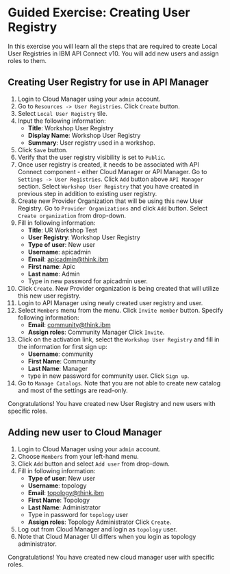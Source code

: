 # Guided Exercise: Creating User Registry

In this exercise you will learn all the steps that are required to create Local User Registries in IBM API Connect v10. You will add new users
and assign roles to them.

## Creating User Registry for use in API Manager

1. Login to Cloud Manager using your ```admin``` account.
2. Go to ```Resources -> User Registries```. Click ```Create``` button.
3. Select ```Local User Registry``` tile.
4. Input the following information:
   * **Title**: Workshop User Registry
   * **Display Name**: Workshop User Registry
   * **Summary**: User registry used in a workshop.
5. Click ```Save``` button.
6. Verify that the user registry visibility is set to ```Public```.
7. Once user registry is created, it needs to be associated with API Connect component - either Cloud Manager or API Manager. Go to ```Settings -> User Registries```.
   Click ```Add``` button above ```API Manager``` section. Select ```Workshop User Registry``` that you have created in previous step in addition to existing user registry.
8. Create new Provider Organization that will be using this new User Registry. Go to ```Provider Organizations``` and click ```Add``` button. Select ```Create organization```
   from drop-down.
9. Fill in following information:
   * **Title**: UR Workshop Test
   * **User Registry**: Workshop User Registry
   * **Type of user**: New user
   * **Username**: apicadmin
   * **Email**: apicadmin@think.ibm
   * **First name**: Apic
   * **Last name**: Admin
   * Type in new password for apicadmin user.
10. Click ```Create```. New Provider organization is being created that will utilize this new user registry.
11. Login to API Manager using newly created user registry and user.
12. Select ```Members``` menu from the menu. Click ```Invite member``` button. Specify following information:
    * **Email**: community@think.ibm
    * **Assign roles**: Community Manager
    Click ```Invite```.
13. Click on the activation link, select the ```Workshop User Registry``` and fill in the information for first sign up:
    * **Username**: community
    * **First Name**: Community
    * **Last Name**: Manager
    * type in new password for community user.
    Click ```Sign up```.
14. Go to ```Manage Catalogs```. Note that you are not able to create new catalog and most of the settings are read-only.

Congratulations! You have created new User Registry and new users with specific roles.

## Adding new user to Cloud Manager

1. Login to Cloud Manager using your ```admin``` account.
2. Choose ```Members``` from your left-hand menu.
3. Click ```Add``` button and select ```Add user``` from drop-down.
4. Fill in following information:
   * **Type of user**: New user
   * **Username**: topology
   * **Email**: topology@think.ibm
   * **First Name**: Topology
   * **Last Name**: Administrator
   * Type in password for ```topology``` user
   * **Assign roles**: Topology Administrator
   Click ```Create```.
5. Log out from Cloud Manager and login as ```topology``` user.
6. Note that Cloud Manager UI differs when you login as topology administrator.

Congratulations! You have created new cloud manager user with specific roles.
